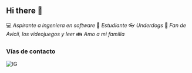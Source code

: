 ## Hi there 👋

:computer: *Aspirante a ingeniera en software*
:pencil: *Estudiante*
:eyeglasses: *Underdogs*
:musical_note: *Fan de Avicii, los videojuegos y leer*
:family: *Amo a mi familia*

### Vías de contacto

![IG](https://img.shields.io/website?url=https%3A%2F%2Fwww.instagram.com%2Fdianak_g96%2F)
